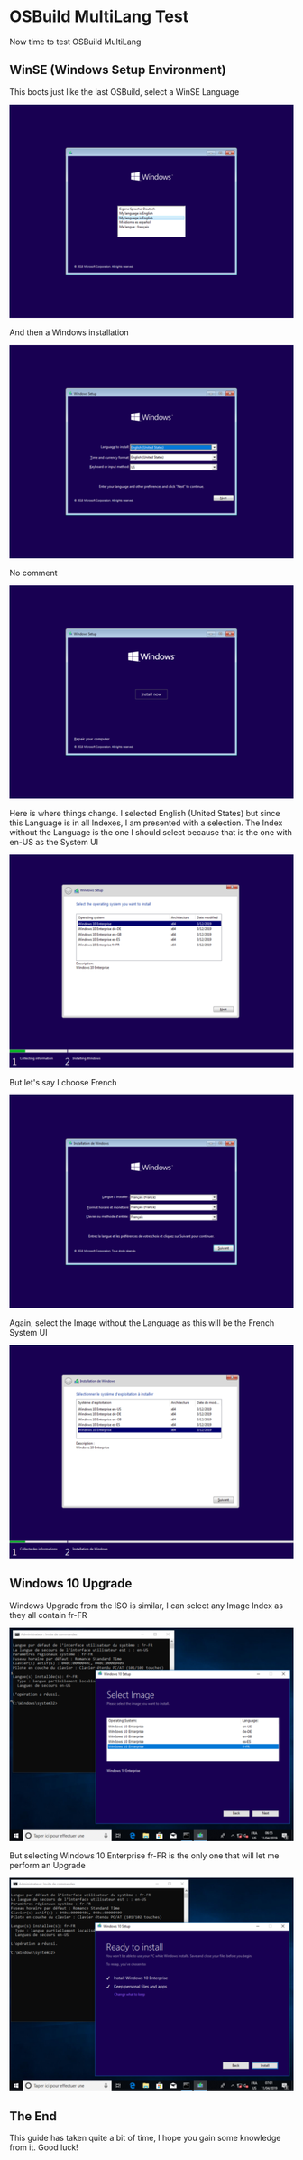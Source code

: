 # OSBuild MultiLang Test

Now time to test OSBuild MultiLang

## WinSE \(Windows Setup Environment\)

This boots just like the last OSBuild, select a WinSE Language

![](../../../../.gitbook/assets/image%20%28170%29.png)

And then a Windows installation

![](../../../../.gitbook/assets/image%20%28289%29.png)

No comment

![](../../../../.gitbook/assets/image%20%28265%29.png)

Here is where things change.  I selected English \(United States\) but since this Language is in all Indexes, I am presented with a selection.  The Index without the Language is the one I should select because that is the one with en-US as the System UI

![](../../../../.gitbook/assets/image%20%2862%29.png)

But let's say I choose French

![](../../../../.gitbook/assets/image%20%28159%29.png)

Again, select the Image without the Language as this will be the French System UI

![](../../../../.gitbook/assets/image%20%28199%29.png)

## Windows 10 Upgrade

Windows Upgrade from the ISO is similar, I can select any Image Index as they all contain fr-FR

![](../../../../.gitbook/assets/image%20%28307%29.png)

But selecting Windows 10 Enterprise fr-FR is the only one that will let me perform an Upgrade

![](../../../../.gitbook/assets/image%20%2824%29.png)

## The End

This guide has taken quite a bit of time, I hope you gain some knowledge from it.  Good luck!

